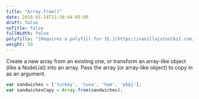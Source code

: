 ```yaml
---
title: "Array.from()"
date: 2018-01-14T21:38:44-05:00
draft: false
noTitle: false
fullWidth: false
polyfills: "[Requires a polyfill for IE.](https://vanillajstoolkit.com/polyfills/arrayfrom/)"
weight: 50
---
```


Create a new array from an existing one, or transform an array-like object (like a NodeList) into an array. Pass the array (or array-like object) to copy in as an argument.

```javascript
var sandwiches = ['turkey', 'tuna', 'ham', 'pb&j'];
var sandwichesCopy = Array.from(sandwiches);
```
